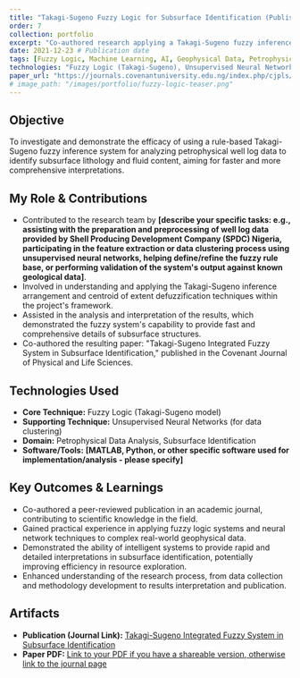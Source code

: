 ```yaml
---
title: "Takagi-Sugeno Fuzzy Logic for Subsurface Identification (Published Research)"
order: 7
collection: portfolio
excerpt: "Co-authored research applying a Takagi-Sugeno fuzzy inference system to analyze petrophysical well log data for rapid and detailed subsurface lithology and fluid identification. Published in Covenant Journal of Physical and Life Sciences."
date: 2021-12-23 # Publication date
tags: [Fuzzy Logic, Machine Learning, AI, Geophysical Data, Petrophysics, Published Research, Neural Networks]
technologies: "Fuzzy Logic (Takagi-Sugeno), Unsupervised Neural Networks, [MATLAB/Python?]"
paper_url: "https://journals.covenantuniversity.edu.ng/index.php/cjpls/article/view/2870"
# image_path: "/images/portfolio/fuzzy-logic-teaser.png"
---
```


## Objective
To investigate and demonstrate the efficacy of using a rule-based Takagi-Sugeno fuzzy inference system for analyzing petrophysical well log data to identify subsurface lithology and fluid content, aiming for faster and more comprehensive interpretations.

## My Role & Contributions
* Contributed to the research team by **[describe your specific tasks: e.g., assisting with the preparation and preprocessing of well log data provided by Shell Producing Development Company (SPDC) Nigeria, participating in the feature extraction or data clustering process using unsupervised neural networks, helping define/refine the fuzzy rule base, or performing validation of the system's output against known geological data]**.
* Involved in understanding and applying the Takagi-Sugeno inference arrangement and centroid of extent defuzzification techniques within the project's framework.
* Assisted in the analysis and interpretation of the results, which demonstrated the fuzzy system's capability to provide fast and comprehensive details of subsurface structures.
* Co-authored the resulting paper: "Takagi-Sugeno Integrated Fuzzy System in Subsurface Identification," published in the Covenant Journal of Physical and Life Sciences.

## Technologies Used
* **Core Technique:** Fuzzy Logic (Takagi-Sugeno model)
* **Supporting Technique:** Unsupervised Neural Networks (for data clustering)
* **Domain:** Petrophysical Data Analysis, Subsurface Identification
* **Software/Tools:** **[MATLAB, Python, or other specific software used for implementation/analysis - please specify]**

## Key Outcomes & Learnings
* Co-authored a peer-reviewed publication in an academic journal, contributing to scientific knowledge in the field.
* Gained practical experience in applying fuzzy logic systems and neural network techniques to complex real-world geophysical data.
* Demonstrated the ability of intelligent systems to provide rapid and detailed interpretations in subsurface identification, potentially improving efficiency in resource exploration.
* Enhanced understanding of the research process, from data collection and methodology development to results interpretation and publication.

## Artifacts
* **Publication (Journal Link):** [Takagi-Sugeno Integrated Fuzzy System in Subsurface Identification](https://journals.covenantuniversity.edu.ng/index.php/cjpls/article/view/2870)
* **Paper PDF:** [Link to your PDF if you have a shareable version, otherwise link to the journal page](https://journals.covenantuniversity.edu.ng/index.php/cjpls/article/view/2870)
